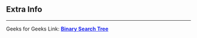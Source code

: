 
<style>
a:link {
    color: #1e28f0;
}
a:visited{
    color: #3c1478;
}
a:hover{
    color: #1e288c;
}
</style>

## Extra Info

-----

Geeks for Geeks Link: [**Binary Search Tree**][G4GLink]


[G4GLink]: https://www.geeksforgeeks.org/binary-search-tree-data-structure/